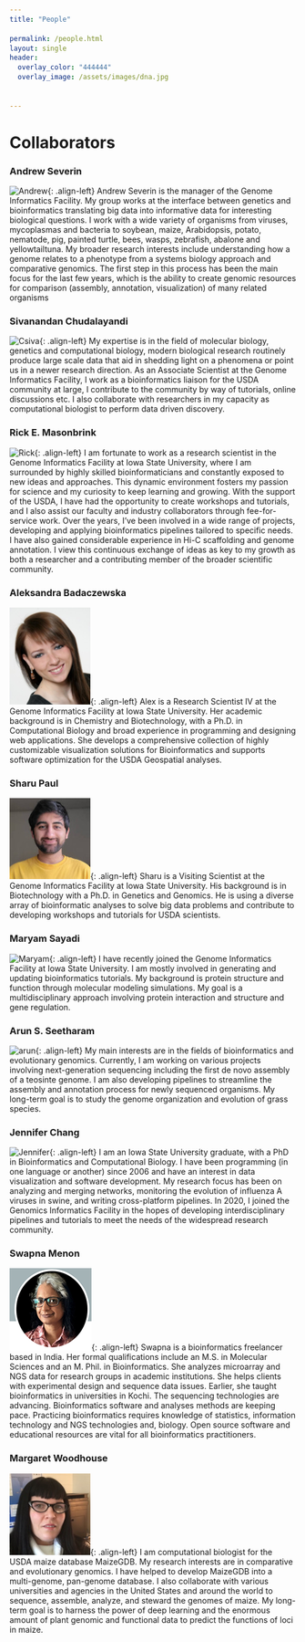 ```yaml
---
title: "People"

permalink: /people.html
layout: single
header:
  overlay_color: "444444"
  overlay_image: /assets/images/dna.jpg


---
```


# Collaborators



### Andrew Severin

![Andrew](../assets/images/people/Andrew.png){: .align-left}
Andrew Severin is the manager of the Genome Informatics Facility. My group works at the interface between genetics and bioinformatics translating big data into informative data for interesting biological questions. I work with a wide variety of organisms from viruses, mycoplasmas and bacteria to soybean, maize, Arabidopsis, potato, nematode, pig, painted turtle, bees, wasps, zebrafish, abalone and yellowtailtuna. My broader research interests include understanding how a genome relates to a phenotype from a systems biology approach and comparative genomics.  The first step in this process has been the main focus for the last few years, which is the ability to create genomic resources for comparison (assembly, annotation, visualization) of many related organisms


### Sivanandan Chudalayandi

![Csiva](../assets/images/people/Csiva.jpg){: .align-left}
My expertise is in the field of molecular biology, genetics and computational biology, modern biological research routinely produce large scale data that aid in shedding light on a phenomena or point us in a newer research direction. As an Associate Scientist at the Genome Informatics Facility, I work as a bioinformatics liaison for the USDA community at large, I contribute to the community by way of tutorials, online discussions etc. I also collaborate with researchers in my capacity as computational biologist to perform data driven discovery.

### Rick E. Masonbrink
![Rick](../assets/images/people/Rick.jpg){: .align-left}
I am fortunate to work as a research scientist in the Genome Informatics Facility at Iowa State University, where I am surrounded by highly skilled bioinformaticians and constantly exposed to new ideas and approaches. This dynamic environment fosters my passion for science and my curiosity to keep learning and growing. With the support of the USDA, I have had the opportunity to create workshops and tutorials, and I also assist our faculty and industry collaborators through fee-for-service work. Over the years, I’ve been involved in a wide range of projects, developing and applying bioinformatics pipelines tailored to specific needs. I have also gained considerable experience in Hi-C scaffolding and genome annotation. I view this continuous exchange of ideas as key to my growth as both a researcher and a contributing member of the broader scientific community.

### Aleksandra Badaczewska
![Alex](../assets/images/people/Alex.png){: .align-left}
Alex is a Research Scientist IV at the Genome Informatics Facility at Iowa State University. Her academic background is in Chemistry and Biotechnology, with a Ph.D. in Computational Biology and broad experience in programming and designing web applications. She develops a comprehensive collection of highly customizable visualization solutions for Bioinformatics and supports software optimization for the USDA Geospatial analyses.
<br>

### Sharu Paul

![Sharu](../assets/images/people/Sharu.jpg){: .align-left}
Sharu is a Visiting Scientist at the Genome Informatics Facility at Iowa State University. His background is in Biotechnology with a Ph.D. in Genetics and Genomics. He is using a diverse array of bioinformatic analyses to solve big data problems and contribute to developing workshops and tutorials for USDA scientists.

### Maryam Sayadi
![Maryam](../assets/images/people/Maryam.jpg){: .align-left}
I have recently joined the Genome Informatics Facility at Iowa State University. I am mostly involved in generating and updating bioinformatics tutorials. My background is protein structure and function through molecular modeling simulations. My goal is a multidisciplinary approach involving protein interaction and structure and gene regulation.


### Arun S. Seetharam
![arun](../assets/images/people/Arun.jpg){: .align-left}
My main interests are in the fields of bioinformatics and evolutionary genomics. Currently, I am working on various projects involving next-generation sequencing including the first de novo assembly of a teosinte genome. I am also developing pipelines to streamline the assembly and annotation process for newly sequenced organisms. My long-term goal is to study the genome organization and evolution of grass species.

### Jennifer Chang
![Jennifer](../assets/images/people/JenChangsm.png){: .align-left}
I am an Iowa State University graduate, with a PhD in Bioinformatics and Computational Biology. I have been programming (in one language or another) since 2006 and have an interest in data visualization and software development. My research focus has been on analyzing and merging networks, monitoring the evolution of influenza A viruses in swine, and writing cross-platform pipelines. In 2020, I joined the Genomics Informatics Facility in the hopes of developing interdisciplinary pipelines and tutorials to meet the needs of the widespread research community.


### Swapna Menon

![Swapna](../assets/images/people/SwapnaMenon.png){: .align-left}
Swapna is a bioinformatics freelancer based in India. Her formal qualifications include an M.S. in Molecular Sciences and an M. Phil. in Bioinformatics. She analyzes microarray and NGS data for research groups in academic institutions. She helps clients with experimental design and sequence data issues. Earlier, she taught bioinformatics in universities in Kochi. The sequencing technologies are advancing. Bioinformatics software and analyses methods are keeping pace. Practicing bioinformatics requires knowledge of statistics, information technology and NGS technologies and, biology. Open source software and educational resources are vital for all bioinformatics practitioners.


### Margaret Woodhouse

![maggie](../assets/images/people/maggie.jpg){: .align-left}
I am computational biologist for the USDA maize database MaizeGDB. My research interests are in comparative and evolutionary genomics. I have helped to develop MaizeGDB into a multi-genome, pan-genome database.  I also collaborate with various universities and agencies in the United States and around the world to sequence, assemble, analyze, and steward the genomes of maize. My long-term goal is to harness the power of deep learning and the enormous amount of plant genomic and functional data to predict the functions of loci in maize.
